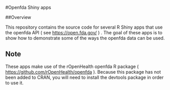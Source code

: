 #Openfda Shiny apps

##Overview

This repository contains the source code for several R Shiny apps that use the openfda API ( see https://open.fda.gov/ ) .  The goal of these apps is to show how to demonstrate some of the ways the openfda data can be used.

## Note
These apps make use of the rOpenHealth openfda R package ( https://github.com/rOpenHealth/openfda ).  Because this package has not been added to CRAN, you will need to install the devtools package in order to use it.